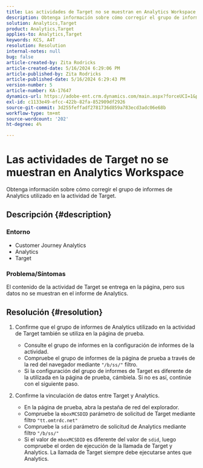 ```yaml
---
title: Las actividades de Target no se muestran en Analytics Workspace
description: Obtenga información sobre cómo corregir el grupo de informes de Analytics utilizado en la actividad de Target.
solution: Analytics,Target
product: Analytics,Target
applies-to: Analytics,Target
keywords: KCS, A4T
resolution: Resolution
internal-notes: null
bug: false
article-created-by: Zita Rodricks
article-created-date: 5/16/2024 6:29:06 PM
article-published-by: Zita Rodricks
article-published-date: 5/16/2024 6:29:43 PM
version-number: 5
article-number: KA-17647
dynamics-url: https://adobe-ent.crm.dynamics.com/main.aspx?forceUCI=1&pagetype=entityrecord&etn=knowledgearticle&id=8fcb372a-b213-ef11-9f89-6045bd0298d4
exl-id: c1133e49-efcc-422b-82fa-852909df2926
source-git-commit: 3d255feffadf2781736d859a783ecd3adc06e68b
workflow-type: tm+mt
source-wordcount: '202'
ht-degree: 4%

---
```


# Las actividades de Target no se muestran en Analytics Workspace


Obtenga información sobre cómo corregir el grupo de informes de Analytics utilizado en la actividad de Target.

## Descripción {#description}


### <b>Entorno</b>

- Customer Journey Analytics
- Analytics
- Target




### <b>Problema/Síntomas</b>

El contenido de la actividad de Target se entrega en la página, pero sus datos no se muestran en el informe de Analytics.


## Resolución {#resolution}


1. Confirme que el grupo de informes de Analytics utilizado en la actividad de Target también se utiliza en la página de prueba.

   - Consulte el grupo de informes en la configuración de informes de la actividad.
   - Compruebe el grupo de informes de la página de prueba a través de la red del navegador mediante `"/b/ss/"` filtro.
   - Si la configuración del grupo de informes de Target es diferente de la utilizada en la página de prueba, cámbiela. Si no es así, continúe con el siguiente paso.
2. Confirme la vinculación de datos entre Target y Analytics.

   - En la página de prueba, abra la pestaña de red del explorador.
   - Compruebe la `mboxMCSDID` parámetro de solicitud de Target mediante filtro `"tt.omtrdc.net"`
   - Compruebe la `sdid` parámetro de solicitud de Analytics mediante filtro `"/b/ss/"`
   - Si el valor de `mboxMCSDID` es diferente del valor de `sdid`, luego compruebe el orden de ejecución de la llamada de Target y Analytics. La llamada de Target siempre debe ejecutarse antes que Analytics.
